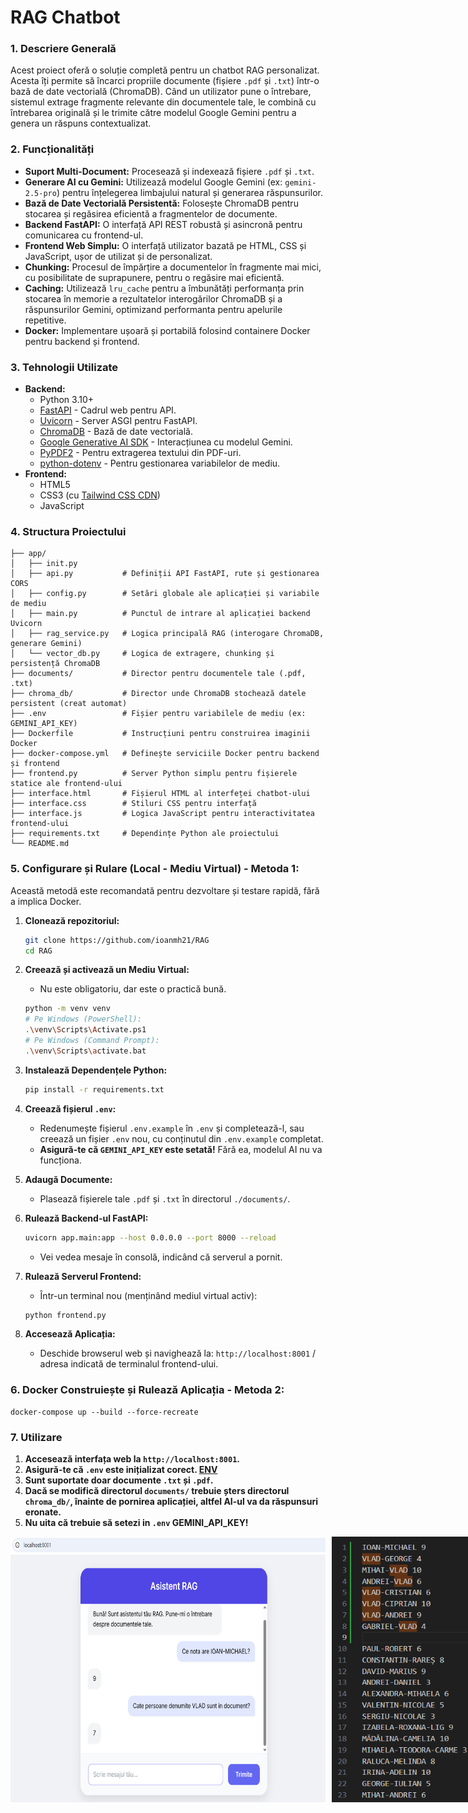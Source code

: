 # RAG Chatbot

### 1. Descriere Generală

Acest proiect oferă o soluție completă pentru un chatbot RAG personalizat. Acesta îți permite să încarci propriile documente (fișiere `.pdf` și `.txt`) într-o bază de date vectorială (ChromaDB). Când un utilizator pune o întrebare, sistemul extrage fragmente relevante din documentele tale, le combină cu întrebarea originală și le trimite către modelul Google Gemini pentru a genera un răspuns contextualizat.

### 2. Funcționalități

* **Suport Multi-Document:** Procesează și indexează fișiere `.pdf` și `.txt`.
* **Generare AI cu Gemini:** Utilizează modelul Google Gemini (ex: `gemini-2.5-pro`) pentru înțelegerea limbajului natural și generarea răspunsurilor.
* **Bază de Date Vectorială Persistentă:** Folosește ChromaDB pentru stocarea și regăsirea eficientă a fragmentelor de documente.
* **Backend FastAPI:** O interfață API REST robustă și asincronă pentru comunicarea cu frontend-ul.
* **Frontend Web Simplu:** O interfață utilizator bazată pe HTML, CSS și JavaScript, ușor de utilizat și de personalizat.
* **Chunking:** Procesul de împărțire a documentelor în fragmente mai mici, cu posibilitate de suprapunere, pentru o regăsire mai eficientă.
* **Caching:** Utilizează `lru_cache` pentru a îmbunătăți performanța prin stocarea în memorie a rezultatelor interogărilor ChromaDB și a răspunsurilor Gemini, optimizand performanta pentru apelurile repetitive.
* **Docker:** Implementare ușoară și portabilă folosind containere Docker pentru backend și frontend.

### 3. Tehnologii Utilizate

* **Backend:**
    * Python 3.10+
    * [FastAPI](https://fastapi.tiangolo.com/) - Cadrul web pentru API.
    * [Uvicorn](https://www.uvicorn.org/) - Server ASGI pentru FastAPI.
    * [ChromaDB](https://www.trychroma.com/) - Bază de date vectorială.
    * [Google Generative AI SDK](https://pypi.org/project/google-generativeai/) - Interacțiunea cu modelul Gemini.
    * [PyPDF2](https://pypi.org/project/PyPDF2/) - Pentru extragerea textului din PDF-uri.
    * [python-dotenv](https://pypi.org/project/python-dotenv/) - Pentru gestionarea variabilelor de mediu.
* **Frontend:**
    * HTML5
    * CSS3 (cu [Tailwind CSS CDN](https://tailwindcss.com/docs/installation/play-cdn))
    * JavaScript

 ### 4. Structura Proiectului

```plaintext
├── app/
│   ├── init.py
│   ├── api.py           # Definiții API FastAPI, rute și gestionarea CORS
│   ├── config.py        # Setări globale ale aplicației și variabile de mediu
│   ├── main.py          # Punctul de intrare al aplicației backend Uvicorn
│   ├── rag_service.py   # Logica principală RAG (interogare ChromaDB, generare Gemini)
│   └── vector_db.py     # Logica de extragere, chunking și persistență ChromaDB
├── documents/           # Director pentru documentele tale (.pdf, .txt)
├── chroma_db/           # Director unde ChromaDB stochează datele persistent (creat automat)
├── .env                 # Fișier pentru variabilele de mediu (ex: GEMINI_API_KEY)
├── Dockerfile           # Instrucțiuni pentru construirea imaginii Docker
├── docker-compose.yml   # Definește serviciile Docker pentru backend și frontend
├── frontend.py          # Server Python simplu pentru fișierele statice ale frontend-ului
├── interface.html       # Fișierul HTML al interfeței chatbot-ului
├── interface.css        # Stiluri CSS pentru interfață
├── interface.js         # Logica JavaScript pentru interactivitatea frontend-ului
├── requirements.txt     # Dependințe Python ale proiectului
└── README.md
```

### 5. Configurare și Rulare (Local - Mediu Virtual) - Metoda 1:

Această metodă este recomandată pentru dezvoltare și testare rapidă, fără a implica Docker.

1.  **Clonează repozitoriul:**
    ```bash
    git clone https://github.com/ioanmh21/RAG
    cd RAG
    ```

2.  **Creează și activează un Mediu Virtual:**  
    * Nu este obligatoriu, dar este o practică bună.
    ```bash
    python -m venv venv
    # Pe Windows (PowerShell):
    .\venv\Scripts\Activate.ps1
    # Pe Windows (Command Prompt):
    .\venv\Scripts\activate.bat
    ```

3.  **Instalează Dependențele Python:**
    ```bash
    pip install -r requirements.txt
    ```
<a id="env"></a>

4.  **Creează fișierul `.env`:**  
    * Redenumește fișierul `.env.example` în `.env` și completează-l, sau creează un fișier `.env` nou, cu conținutul din `.env.example` completat.
    * **Asigură-te că `GEMINI_API_KEY` este setată!** Fără ea, modelul AI nu va funcționa.

5.  **Adaugă Documente:**
    * Plasează fișierele tale `.pdf` și `.txt` în directorul `./documents/`.

6.  **Rulează Backend-ul FastAPI:**
    ```bash
    uvicorn app.main:app --host 0.0.0.0 --port 8000 --reload
    ```
    * Vei vedea mesaje în consolă, indicând că serverul a pornit.

7.  **Rulează Serverul Frontend:**
    * Într-un terminal nou (menținând mediul virtual activ):
    ```bash
    python frontend.py
    ```

8.  **Accesează Aplicația:**
    * Deschide browserul web și navighează la: `http://localhost:8001` / adresa indicată de terminalul frontend-ului.

### 6. Docker Construiește și Rulează Aplicația - Metoda 2:
    docker-compose up --build --force-recreate

### 7. Utilizare

1.  **Accesează interfața web la `http://localhost:8001`.**
2.  **Asigură-te că `.env` este inițializat corect. [ ENV](#env)**
3.  **Sunt suportate doar documente `.txt` și `.pdf`.**
4.  **Dacă se modifică directorul `documents/` trebuie șters directorul `chroma_db/`, înainte de pornirea aplicației, altfel AI-ul va da răspunsuri eronate.**
5.  **Nu uita că trebuie să setezi in `.env` GEMINI_API_KEY!**

<div style="display: flex; gap: 10px;">
  <img src="images/rag1.png" alt="rag1" width="700"/>
  <img src="images/rag2.png" alt="rag2" width="235"/>
</div>
